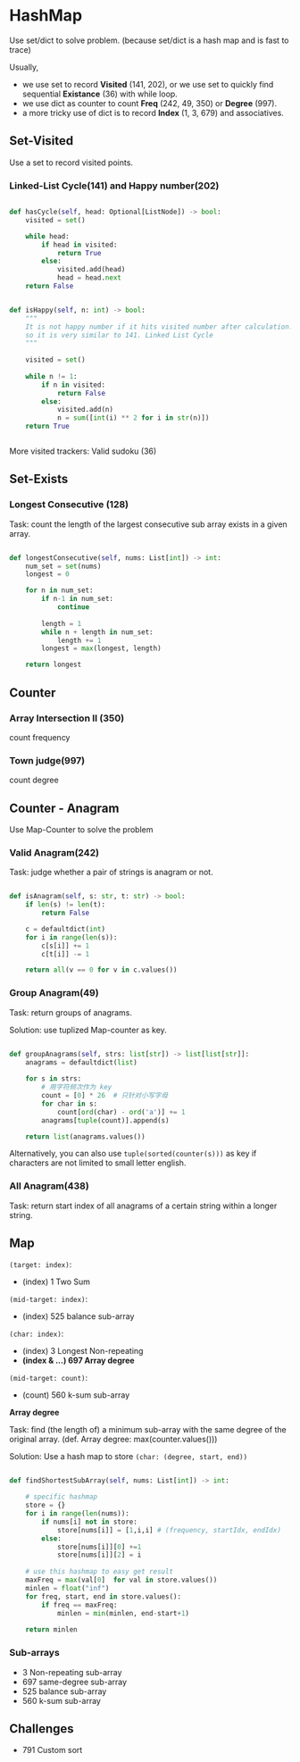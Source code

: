 # HashMap
Use set/dict to solve problem.
(because set/dict is a hash map and is fast to trace)

Usually, 
- we use set to record **Visited** (141, 202), 
or we use set to quickly find sequential **Existance** (36) with while loop.
- we use dict as counter to count **Freq** (242, 49, 350) or **Degree** (997).
- a more tricky use of dict is to record **Index** (1, 3, 679) and associatives.

## Set-Visited
Use a set to record visited points.

### Linked-List Cycle(141) and Happy number(202)

```python

def hasCycle(self, head: Optional[ListNode]) -> bool:
    visited = set()

    while head:
        if head in visited:
            return True
        else:
            visited.add(head)
            head = head.next
    return False


def isHappy(self, n: int) -> bool:
    """
    It is not happy number if it hits visited number after calculation.
    so it is very similar to 141. Linked List Cycle
    """
    
    visited = set()
    
    while n != 1:
        if n in visited: 
            return False
        else:
            visited.add(n)
            n = sum([int(i) ** 2 for i in str(n)])
    return True



```

More visited trackers: Valid sudoku (36)

## Set-Exists

### Longest Consecutive (128)

Task: count the length of the largest consecutive sub array exists in a given array.

```python

def longestConsecutive(self, nums: List[int]) -> int:
    num_set = set(nums)
    longest = 0

    for n in num_set:
        if n-1 in num_set:
            continue
        
        length = 1
        while n + length in num_set:
            length += 1
        longest = max(longest, length)

    return longest

```


## Counter


### Array Intersection II (350)
count frequency


### Town judge(997)
count degree



## Counter - Anagram

Use Map-Counter to solve the problem

### Valid Anagram(242)
Task: judge whether a pair of strings is anagram or not.

```python

def isAnagram(self, s: str, t: str) -> bool:
    if len(s) != len(t):
        return False

    c = defaultdict(int)
    for i in range(len(s)):
        c[s[i]] += 1
        c[t[i]] -= 1

    return all(v == 0 for v in c.values())

```

### Group Anagram(49)
Task: return groups of anagrams.

Solution: use tuplized Map-counter as key.

```python

def groupAnagrams(self, strs: list[str]) -> list[list[str]]:
    anagrams = defaultdict(list)
    
    for s in strs:
        # 用字符频次作为 key
        count = [0] * 26  # 只针对小写字母
        for char in s:
            count[ord(char) - ord('a')] += 1
        anagrams[tuple(count)].append(s)

    return list(anagrams.values())


```

Alternatively, you can also use `tuple(sorted(counter(s)))` as key if characters are not limited to small letter english.

### All Anagram(438)
Task: return start index of all anagrams of a certain string within a longer string.


## Map
`(target: index)`:
- (index) 1 Two Sum
  
`(mid-target: index)`:
- (index) 525 balance sub-array

  
`(char: index)`:
- (index) 3 Longest Non-repeating
- **(index & ...) 697 Array degree**

`(mid-target: count)`:
- (count) 560 k-sum sub-array

**Array degree**

Task: find (the length of) a minimum sub-array with the same degree of the original array.
(def. Array degree: max(counter.values()))

Solution: Use a hash map to store `(char: (degree, start, end))`

```python

def findShortestSubArray(self, nums: List[int]) -> int:

    # specific hashmap
    store = {}
    for i in range(len(nums)):
        if nums[i] not in store:
            store[nums[i]] = [1,i,i] # (frequency, startIdx, endIdx)
        else:
            store[nums[i]][0] +=1
            store[nums[i]][2] = i
    
    # use this hashmap to easy get result
    maxFreq = max(val[0]  for val in store.values())
    minlen = float("inf")
    for freq, start, end in store.values():
        if freq == maxFreq:
            minlen = min(minlen, end-start+1)
    
    return minlen

```
### Sub-arrays
- 3 Non-repeating sub-array
- 697 same-degree sub-array
- 525 balance sub-array
- 560 k-sum sub-array

## Challenges
- 791 Custom sort